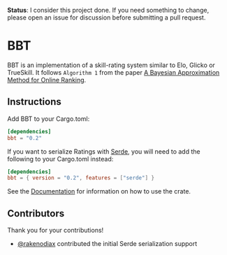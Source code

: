 **Status**: I consider this project done. If you need something to change,
please open an issue for discussion before submitting a pull request.

# BBT

BBT is an implementation of a skill-rating system similar to Elo, Glicko or
TrueSkill. It follows `Algorithm 1` from the paper
[A Bayesian Approximation Method for Online Ranking][ABAMOR].

[ABAMOR]: http://jmlr.csail.mit.edu/papers/volume12/weng11a/weng11a.pdf

## Instructions

Add BBT to your Cargo.toml:

```toml
[dependencies]
bbt = "0.2"
```

If you want to serialize Ratings with [Serde](https://serde.rs/), you will need
to add the following to your Cargo.toml instead:

```toml
[dependencies]
bbt = { version = "0.2", features = ["serde"] }
```

See the [Documentation](https://docs.rs/bbt/) for information on how to use the
crate.

## Contributors

Thank you for your contributions!

- [@rakenodiax](https://github.com/rakenodiax) contributed the initial Serde
  serialization support
